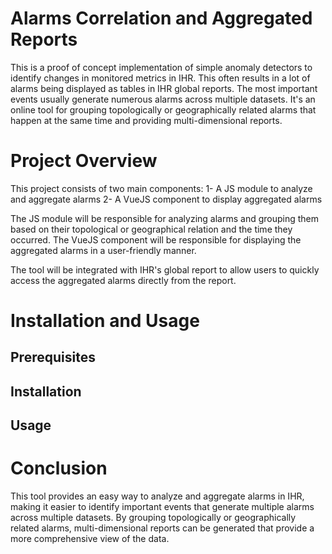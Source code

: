 # Alarms Correlation and Aggregated Reports
This is a proof of concept implementation of simple anomaly detectors to identify changes in monitored metrics in IHR. This often results in a lot of alarms being displayed as tables in IHR global reports. The most important events usually generate numerous alarms across multiple datasets. It's an online tool for grouping topologically or geographically related alarms that happen at the same time and providing multi-dimensional reports.


# Project Overview
This project consists of two main components:
1- A JS module to analyze and aggregate alarms
2- A VueJS component to display aggregated alarms

The JS module will be responsible for analyzing alarms and grouping them based on their topological or geographical relation and the time they occurred. The VueJS component will be responsible for displaying the aggregated alarms in a user-friendly manner.

The tool will be integrated with IHR's global report to allow users to quickly access the aggregated alarms directly from the report.

# Installation and Usage

## Prerequisites

## Installation

## Usage

# Conclusion
This tool provides an easy way to analyze and aggregate alarms in IHR, making it easier to identify important events that generate multiple alarms across multiple datasets. By grouping topologically or geographically related alarms, multi-dimensional reports can be generated that provide a more comprehensive view of the data.
